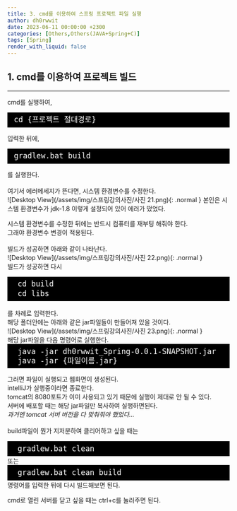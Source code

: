 ```yaml
---
title: 3. cmd를 이용하여 스프링 프로젝트 파일 실행
author: dh0rwwit
date: 2023-06-11 00:00:00 +2300
categories: [Others,Others(JAVA+Spring+C)]
tags: [Spring]
render_with_liquid: false
---
```


## 1. cmd를 이용하여 프로젝트 빌드
---
cmd를 실행하여, <br>
<!-- HTML generated using hilite.me -->
<div style="background: #111111; overflow:auto;width:auto;border:solid black;font-size:17px;color:#ffffff;background:#000000;border-width:.2em .2em .2em .8em;padding:.2em .10em;"><pre style="margin: 0; line-height: 125%">cd {프로젝트 절대경로}
</pre></div>

입력한 뒤에, <br>
<!-- HTML generated using hilite.me -->
<div style="background: #111111; overflow:auto;width:auto;border:solid black;font-size:17px;color:#ffffff;background:#000000;border-width:.2em .2em .2em .8em;padding:.2em .10em;"><pre style="margin: 0; line-height: 125%">gradlew.bat build
</pre></div>

를 실행한다. <br>
<br>
여기서 에러메세지가 뜬다면, 시스템 환경변수를 수정한다. <br>
![Desktop View](/assets/img/스프링강의사진/사진 21.png){: .normal }
본인은 시스템 환경변수가 jdk-1.8 이렇게 설정되어 있어 에러가 떴었다. <br>

시스템 환경변수를 수정한 뒤에는 반드시 컴퓨터를 재부팅 해줘야 한다. <br>
그래야 환경변수 변경이 적용된다. <br>
<br>
빌드가 성공하면 아래와 같이 나타난다. <br>
![Desktop View](/assets/img/스프링강의사진/사진 22.png){: .normal }
<br>
빌드가 성공하면 다시  <br>
<!-- HTML generated using hilite.me -->
<div style="background: #111111; overflow:auto;width:auto;border:solid black;font-size:17px;color:#ffffff;background:#000000;border-width:.2em .2em .2em .8em;padding:.2em .6em;"><pre style="margin: 0; line-height: 125%">cd build
cd libs
</pre></div>
<br>
를 차례로 입력한다. <br>
해당 폴더안에는 아래와 같은 jar파일들이 만들어져 있을 것이다. <br>
![Desktop View](/assets/img/스프링강의사진/사진 23.png){: .normal }
<br>
해당 jar파일을 다음 명령어로 실행한다. <br>
<!-- HTML generated using hilite.me -->
<div style="background: #111111; overflow:auto;width:auto;border:solid black;font-size:17px;color:#ffffff;background:#000000;border-width:.2em .2em .2em .8em;padding:.2em .6em;"><pre style="margin: 0; line-height: 125%">java -jar dh0rwwit_Spring-0.0.1-SNAPSHOT.jar
java -jar {파일이름.jar}
</pre></div>

그러면 파일이 실행되고 웹화면이 생성된다. <br>
intelliJ가 실행중이라면 종료한다. <br>
tomcat의 8080포트가 이미 사용되고 있기 때문에 실행이 제대로 안 될 수 있다. <br>
서버에 배포할 때는 해당 jar파일만 복사하여 실행하면된다. <br>
_과거엔 tomcat 서버 버전을 다 맞춰줘야 했었다..._ <br>
<br>
build파일이 뭔가 지저분하여 클리어하고 싶을 때는 <br>
<!-- HTML generated using hilite.me -->
<div style="background: #111111; overflow:auto;width:auto;border:solid black;font-size:17px;color:#ffffff;background:#000000;border-width:.2em .2em .2em .8em;padding:.2em .6em;"><pre style="margin: 0; line-height: 125%">gradlew.bat clean
</pre></div>
또는  
<!-- HTML generated using hilite.me -->
<div style="background: #111111; overflow:auto;width:auto;border:solid black;font-size:17px;color:#ffffff;background:#000000;border-width:.2em .2em .2em .8em;padding:.2em .6em;"><pre style="margin: 0; line-height: 125%">gradlew.bat clean build
</pre></div>
명령어를 입력한 뒤에 다시 빌드해보면 된다. <br>

cmd로 열린 서버를 닫고 싶을 때는 ctrl+c를 눌러주면 된다. <br>




